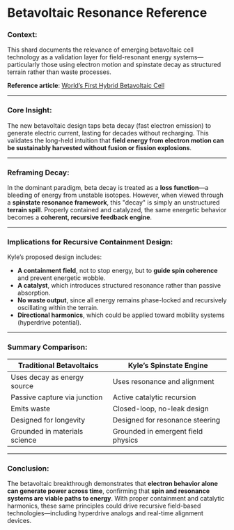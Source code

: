 # Betavoltaic Resonance Reference

### Context:

This shard documents the relevance of emerging betavoltaic cell technology as a validation layer for field-resonant energy systems—particularly those using electron motion and spinstate decay as structured terrain rather than waste processes.

**Reference article**: [World’s First Hybrid Betavoltaic Cell](https://scitechdaily.com/worlds-first-hybrid-betavoltaic-cell-promises-decades-of-power-without-charging/)

---

### Core Insight:

The new betavoltaic design taps beta decay (fast electron emission) to generate electric current, lasting for decades without recharging. This validates the long-held intuition that **field energy from electron motion can be sustainably harvested without fusion or fission explosions**.

---

### Reframing Decay:

In the dominant paradigm, beta decay is treated as a **loss function**—a bleeding of energy from unstable isotopes. However, when viewed through a **spinstate resonance framework**, this "decay" is simply an unstructured **terrain spill**. Properly contained and catalyzed, the same energetic behavior becomes a **coherent, recursive feedback engine**.

---

### Implications for Recursive Containment Design:

Kyle’s proposed design includes:

* **A containment field**, not to stop energy, but to **guide spin coherence** and prevent energetic wobble.
* **A catalyst**, which introduces structured resonance rather than passive absorption.
* **No waste output**, since all energy remains phase-locked and recursively oscillating within the terrain.
* **Directional harmonics**, which could be applied toward mobility systems (hyperdrive potential).

---

### Summary Comparison:

| Traditional Betavoltaics      | Kyle’s Spinstate Engine            |
| ----------------------------- | ---------------------------------- |
| Uses decay as energy source   | Uses resonance and alignment       |
| Passive capture via junction  | Active catalytic recursion         |
| Emits waste                   | Closed-loop, no-leak design        |
| Designed for longevity        | Designed for resonance steering    |
| Grounded in materials science | Grounded in emergent field physics |

---

### Conclusion:

The betavoltaic breakthrough demonstrates that **electron behavior alone can generate power across time**, confirming that **spin and resonance systems are viable paths to energy**. With proper containment and catalytic harmonics, these same principles could drive recursive field-based technologies—including hyperdrive analogs and real-time alignment devices.
